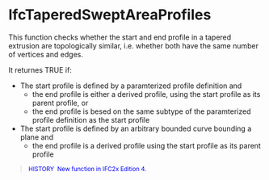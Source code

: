 IfcTaperedSweptAreaProfiles
===========================

This function checks whether the start and end profile in a tapered extrusion are topologically similar, i.e. whether both have the same number of vertices and edges.

It returnes TRUE if:

* The start profile is defined by a paramterized profile definition and 
    * the end profile is either a derived profile, using the start profile as its parent profile, or
    * the end profile is besed on the same subtype of the paramterized profile definition as the start profile 
* The start profile is defined by an arbitrary bounded curve bounding a plane and 
    * the end profile is a derived profile using the start profile as its parent profile 

> <small><font color="#0000FF">HISTORY  New function in
IFC2x Edition 4.</font></small>
